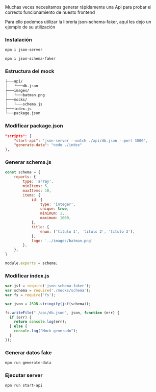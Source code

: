 Muchas veces necesitamos generar rápidamente una Api para probar el correcto funcionamiento de nuesto frontend

Para ello podemos utilizar la librería json-schema-faker, aquí les dejo un ejemplo de su utilización

### Instalación
```bash
npm i json-server

npm i json-schema-faker
```

### Estructura del mock
```bash
├───api/
│   └───db.json
├───images/
│   └───batman.png
├───mocks/
│   └───schema.js
├───index.js
└───package.json
```

### Modificar package.json
```json
"scripts": {
    "start-api": "json-server --watch ./api/db.json --port 3000",
    "generate-data": "node ./index"
},
```

### Generar schema.js
```javascript
const schema = {
    reports: {
        type: 'array',
        minItems: 5,
        maxItems: 10,
        items: {
            id: {
                type: 'integer',
                unique: true,
                minimum: 1,
                maximum: 1000,
            },
            title: {
                enum: ['titulo 1', 'titulo 2', 'titulo 3'],
            },
            logo: '../images/batman.png'
        },
    },
}

module.exports = schema;
```

### Modificar index.js
```javascript
var jsf = require('json-schema-faker');
var schema = require('./mocks/schema');
var fs = require('fs');

var json = JSON.stringify(jsf(schema));

fs.writeFile("./api/db.json", json, function (err) {
  if (err) {
    return console.log(err);
  } else {
    console.log("Mock generado");
  }
});
```

### Generar datos fake
```bash
npm run generate-data
```

### Ejecutar server
```bash
npm run start-api
```